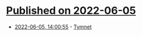 # [Published on 2022-06-05](index.md)

* [2022-06-05, 14:00:55](https://news.ycombinator.com/item?id=31631072) - [Tymnet](https://en.wikipedia.org/wiki/Tymnet)
